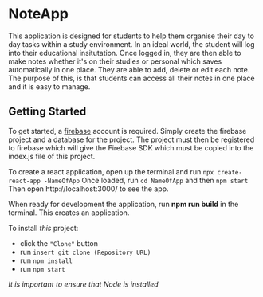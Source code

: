 # NoteApp
This application is designed for students to help them organise their day to day tasks within a study environment. In an ideal world,
the student will log into their educational insitutation. Once logged in, they are then able to make notes whether it's on their studies or
personal which saves automatically in one place. They are able to add, delete or edit each note. The purpose of this, is that students can
access all their notes in one place and it is easy to manage.

## Getting Started
To get started, a [firebase](https://firebase.google.com/) account is required. Simply create the firebase project and a database for the project.
The project must then be registered to firebase which will give the Firebase SDK which must be copied into the index.js file of this project.

To create a react application, open up the terminal and run `npx create-react-app -NameOfApp`
Once loaded, run `cd NameOfApp` and then `npm start`
Then open http://localhost:3000/ to see the app.

When ready for development the application, run **npm run build** in the terminal. This creates an application.

To install *this* project:
* click the `"Clone"` button
* run `insert git clone (Repository URL)`
* run `npm install`
* run `npm start`

*It is important to ensure that Node is installed*
